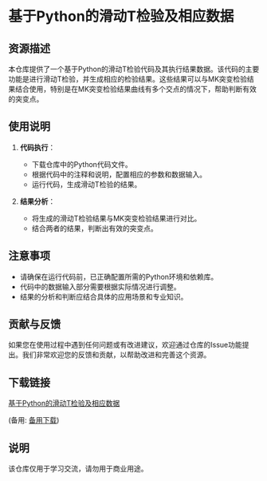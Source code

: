 # 基于Python的滑动T检验及相应数据

## 资源描述

本仓库提供了一个基于Python的滑动T检验代码及其执行结果数据。该代码的主要功能是进行滑动T检验，并生成相应的检验结果。这些结果可以与MK突变检验结果结合使用，特别是在MK突变检验结果曲线有多个交点的情况下，帮助判断有效的突变点。

## 使用说明

1. **代码执行**：
   - 下载仓库中的Python代码文件。
   - 根据代码中的注释和说明，配置相应的参数和数据输入。
   - 运行代码，生成滑动T检验的结果。

2. **结果分析**：
   - 将生成的滑动T检验结果与MK突变检验结果进行对比。
   - 结合两者的结果，判断出有效的突变点。

## 注意事项

- 请确保在运行代码前，已正确配置所需的Python环境和依赖库。
- 代码中的数据输入部分需要根据实际情况进行调整。
- 结果的分析和判断应结合具体的应用场景和专业知识。

## 贡献与反馈

如果您在使用过程中遇到任何问题或有改进建议，欢迎通过仓库的Issue功能提出。我们非常欢迎您的反馈和贡献，以帮助改进和完善这个资源。

## 下载链接
[基于Python的滑动T检验及相应数据](https://pan.quark.cn/s/330373ae7bb5) 

(备用: [备用下载](https://pan.baidu.com/s/1YyVXgWWsLQ1jZxUfqMsOaw?pwd=1234))

## 说明

该仓库仅用于学习交流，请勿用于商业用途。
